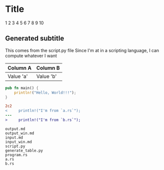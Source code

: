 # Title

1
2
3
4
5
6
7
8
9
10

## Generated subtitle
  This comes from the script.py file
  Since I'm at in a scripting language,
  I can compute whatever I want

| Column A | Column B |
|---|---|
| Value 'a' | Value 'b' |

```rust
pub fn main() {
    println!("Hello, World!!!");
}
```

```diff
2c2
<     println!("I'm from `a.rs`");
---
>     println!("I'm from `b.rs`");
```

```console
output.md
output_win.md
input.md
input_win.md
script.py
generate_table.py
program.rs
a.rs
b.rs
```
